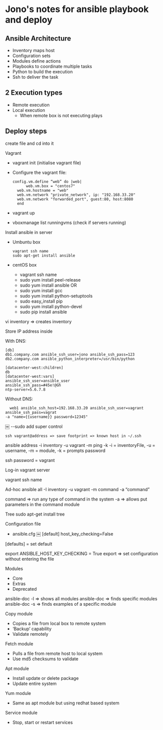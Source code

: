# Jono's notes for ansible playbook and deploy

## Ansible Architecture
- Inventory maps host
- Configuration sets 
- Modules define actions
- Playbooks to coordinate multiple tasks
- Python to build the execution
- Ssh to deliver the task

## 2 Execution types
- Remote execution
- Local execution
    - When remote box is not executing plays

## Deploy steps
create file and cd into it

Vagrant
- vagrant init (initialise vagrant file)
- Configure the vagrant file:

      config.vm.define “web” do |web|
      		web.vm.box = "centos7"
		web.vm.hostname = "web"
		web.vm.network "private_network", ip: "192.168.33.20"
		web.vm.network "forwarded_port", guest:80, host:8080
		end

- vagrant up
- vboxmanage list runningvms (check if servers running)

Install ansible in server

- Umbuntu box

      vagrant ssh name
      sudo apt-get install ansible

- centOS box
    - vagrant ssh name
    - sudo yum install peel-release
    - sudo yum install ansible
				OR
    - sudo yum install gcc
    - sudo yum install python-setuptools
    - sudo easy_install pip
    - sudo yum install python-devel
    - sudo pip install ansible

vi inventory => creates inventory

Store IP address inside 

With DNS:

    [db]
    db1.company.com ansible_ssh_user=jono ansible_ssh_pass=123
    db2.company.com ansible_python_interpreter=/usr/bin/python

    [datacenter-west:children]
    db
    [datacenter-west:vars]
    ansible_ssh_user=ansible_user
    ansible_ssh_pass=#45e!@Gh
    ntp-server=5.6.7.8

Without DNS:

    ￼￼web1 ansible_ssh_host=192.168.33.20 ansible_ssh_user=vagrant ansible_ssh_pass=vagrat
    -a "name={{username}} password=12345"
￼
--sudo add super control

    ssh vagrant@address => save footprint => known host in ~/.ssh

ansible address -i inventory -u vagrant -m ping -k
-i = inventoryFile, -u = username, -m = module, -k = prompts password

ssh password = vagrant

Log-in vagrant server

vagrant ssh name

Ad-hoc
ansible all -I inventory -u vagrant -m command -a “command” 

command => run any type of command in the system
-a => allows put parameters in the command module

Tree
sudo apt-get install tree

Configuration file
- ansible.cfg
    ￼
    [default]
    host_key_checking=False

[defaults] = set default

export ANSIBLE_HOST_KEY_CHECKING = True
export => set configuration without entering the file

Modules
- Core
- Extras
- Deprecated

ansible-doc -l => shows all modules
ansible-doc <name> => finds specific modules
ansible-doc -s <name> => finds examples of a specific module

Copy module
- Copies a file from local box to remote system
- ‘Backup’ capability
- Validate remotely

Fetch module
- Pulls a file from remote host to local system
- Use md5 checksums to validate

Apt module
- Install update or delete package
- Update entire system

Yum module
- Same as apt module but using redhat based system

Service module
- Stop, start or restart services



